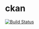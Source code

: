 # ckan

[![Build Status](https://github.com/bdklahn/ckan.jl/actions/workflows/CI.yml/badge.svg?branch=main)](https://github.com/bdklahn/ckan.jl/actions/workflows/CI.yml?query=branch%3Amain)
